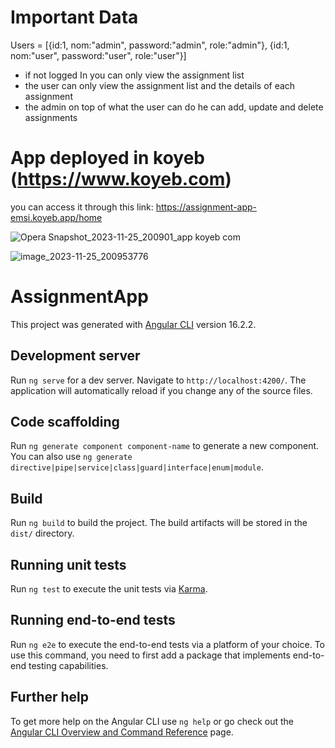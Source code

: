 # Important Data

Users = [{id:1, nom:"admin", password:"admin", role:"admin"}, {id:1, nom:"user", password:"user", role:"user"}]

- if not logged In you can only view the assignment list
- the user can only view the assignment list and the details of each assignment
- the admin on top of what the user can do he can add, update and delete assignments

# App deployed in koyeb (https://www.koyeb.com)

you can access it through this link: https://assignment-app-emsi.koyeb.app/home

![Opera Snapshot_2023-11-25_200901_app koyeb com](https://github.com/Sohaib-jalil/front_End_Mbds_Casa/assets/92445933/34149ca5-7e47-4c0a-991f-3cb849fb3810)

![image_2023-11-25_200953776](https://github.com/Sohaib-jalil/front_End_Mbds_Casa/assets/92445933/02861c9c-4eab-4b30-9683-9067d1be5318)


# AssignmentApp

This project was generated with [Angular CLI](https://github.com/angular/angular-cli) version 16.2.2.

## Development server

Run `ng serve` for a dev server. Navigate to `http://localhost:4200/`. The application will automatically reload if you change any of the source files.

## Code scaffolding

Run `ng generate component component-name` to generate a new component. You can also use `ng generate directive|pipe|service|class|guard|interface|enum|module`.

## Build

Run `ng build` to build the project. The build artifacts will be stored in the `dist/` directory.

## Running unit tests

Run `ng test` to execute the unit tests via [Karma](https://karma-runner.github.io).

## Running end-to-end tests

Run `ng e2e` to execute the end-to-end tests via a platform of your choice. To use this command, you need to first add a package that implements end-to-end testing capabilities.

## Further help

To get more help on the Angular CLI use `ng help` or go check out the [Angular CLI Overview and Command Reference](https://angular.io/cli) page.
